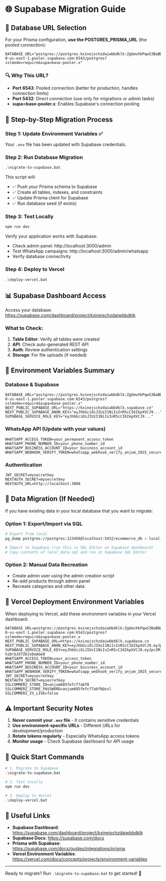 # 🌐 Supabase Migration Guide

## 🎯 **Database URL Selection**

For your Prisma configuration, **use the POSTGRES_PRISMA_URL** (the pooled connection):

```env
DATABASE_URL="postgres://postgres.kxinejschzdaiwbbdklk:ZgGmvXkPqwS3BaBD@aws-0-us-east-1.pooler.supabase.com:6543/postgres?sslmode=require&supa=base-pooler.x"
```

### 🔍 **Why This URL?**

- **Port 6543**: Pooled connection (better for production, handles connection limits)
- **Port 5432**: Direct connection (use only for migrations or admin tasks)
- **supa=base-pooler.x**: Enables Supabase's connection pooling

## 🚀 **Step-by-Step Migration Process**

### **Step 1: Update Environment Variables** ✅
Your `.env` file has been updated with Supabase credentials.

### **Step 2: Run Database Migration**
```bash
.\migrate-to-supabase.bat
```

This script will:
- ✅ Push your Prisma schema to Supabase
- ✅ Create all tables, indexes, and constraints
- ✅ Update Prisma client for Supabase
- ✅ Run database seed (if exists)

### **Step 3: Test Locally**
```bash
npm run dev
```

Verify your application works with Supabase:
- Check admin panel: http://localhost:3000/admin
- Test WhatsApp campaigns: http://localhost:3000/admin/whatsapp
- Verify database connectivity

### **Step 4: Deploy to Vercel**
```bash
.\deploy-vercel.bat
```

## 📊 **Supabase Dashboard Access**

Access your database: https://supabase.com/dashboard/project/kxinejschzdaiwbbdklk

### **What to Check:**
1. **Table Editor**: Verify all tables were created
2. **API**: Check auto-generated REST API
3. **Auth**: Review authentication settings
4. **Storage**: For file uploads (if needed)

## 🔧 **Environment Variables Summary**

### **Database & Supabase**
```env
DATABASE_URL="postgres://postgres.kxinejschzdaiwbbdklk:ZgGmvXkPqwS3BaBD@aws-0-us-east-1.pooler.supabase.com:6543/postgres?sslmode=require&supa=base-pooler.x"
NEXT_PUBLIC_SUPABASE_URL="https://kxinejschzdaiwbbdklk.supabase.co"
NEXT_PUBLIC_SUPABASE_ANON_KEY="eyJhbGciOiJIUzI1NiIsInR5cCI6IkpXVCJ9..."
SUPABASE_SERVICE_ROLE_KEY="eyJhbGciOiJIUzI1NiIsInR5cCI6IkpXVCJ9..."
```

### **WhatsApp API** (Update with your values)
```env
WHATSAPP_ACCESS_TOKEN=your_permanent_access_token
WHATSAPP_PHONE_NUMBER_ID=your_phone_number_id
WHATSAPP_BUSINESS_ACCOUNT_ID=your_business_account_id
WHATSAPP_WEBHOOK_VERIFY_TOKEN=whatsapp_webhook_verify_anjum_2025_secure_token_xyz789
```

### **Authentication**
```env
JWT_SECRET=mysecretkey
NEXTAUTH_SECRET=mysecretkey
NEXTAUTH_URL=http://localhost:3000
```

## 🔄 **Data Migration (If Needed)**

If you have existing data in your local database that you want to migrate:

### **Option 1: Export/Import via SQL**
```bash
# Export from local
pg_dump postgres://postgres:123456@localhost:5432/ecommerce_db > local_data.sql

# Import to Supabase (run this in SQL Editor on Supabase dashboard)
# Copy contents of local_data.sql and run in Supabase SQL Editor
```

### **Option 2: Manual Data Recreation**
- Create admin user using the admin creation script
- Re-add products through admin panel
- Recreate categories and other data

## 🚀 **Vercel Deployment Environment Variables**

When deploying to Vercel, add these environment variables in your Vercel dashboard:

```
DATABASE_URL=postgres://postgres.kxinejschzdaiwbbdklk:ZgGmvXkPqwS3BaBD@aws-0-us-east-1.pooler.supabase.com:6543/postgres?sslmode=require&supa=base-pooler.x
NEXT_PUBLIC_SUPABASE_URL=https://kxinejschzdaiwbbdklk.supabase.co
NEXT_PUBLIC_SUPABASE_ANON_KEY=eyJhbGciOiJIUzI1NiIsInR5cCI6IkpXVCJ9.eyJpc3MiOiJzdXBhYmFzZSIsInJlZiI6Imt4aW5lanNjaHpkYWl3YmJka2xrIiwicm9sZSI6ImFub24iLCJpYXQiOjE3NTEyMjgzNjIsImV4cCI6MjA2NjgwNDM2Mn0.VB_7DSH8RgAduK9oh_wXOLtSl3zlwj5OqS_MbjbICoY
SUPABASE_SERVICE_ROLE_KEY=eyJhbGciOiJIUzI1NiIsInR5cCI6IkpXVCJ9.eyJpc3MiOiJzdXBhYmFzZSIsInJlZiI6Imt4aW5lanNjaHpkYWl3YmJka2xrIiwicm9sZSI6InNlcnZpY2Vfcm9sZSIsImlhdCI6MTc1MTIyODM2MiwiZXhwIjoyMDY2ODA0MzYyfQ.4lKJELJ6A4_IyWqTvXKxe7IT-hzDrbJX7Z6JsDaAGe0
WHATSAPP_ACCESS_TOKEN=your_access_token
WHATSAPP_PHONE_NUMBER_ID=your_phone_number_id
WHATSAPP_BUSINESS_ACCOUNT_ID=your_business_account_id
WHATSAPP_WEBHOOK_VERIFY_TOKEN=whatsapp_webhook_verify_anjum_2025_secure_token_xyz789
JWT_SECRET=mysecretkey
NEXTAUTH_SECRET=mysecretkey
SSLCOMMERZ_STORE_ID=anjum685fefcf7abf8
SSLCOMMERZ_STORE_PASSWORD=anjum685fefcf7abf8@ssl
SSLCOMMERZ_IS_LIVE=false
```

## ⚠️ **Important Security Notes**

1. **Never commit your `.env` file** - It contains sensitive credentials
2. **Use environment-specific URLs** - Different URLs for development/production
3. **Rotate tokens regularly** - Especially WhatsApp access tokens
4. **Monitor usage** - Check Supabase dashboard for API usage

## 🎯 **Quick Start Commands**

```bash
# 1. Migrate to Supabase
.\migrate-to-supabase.bat

# 2. Test locally
npm run dev

# 3. Deploy to Vercel
.\deploy-vercel.bat
```

## 🔗 **Useful Links**

- **Supabase Dashboard**: https://supabase.com/dashboard/project/kxinejschzdaiwbbdklk
- **Supabase Docs**: https://supabase.com/docs
- **Prisma with Supabase**: https://supabase.com/docs/guides/integrations/prisma
- **Vercel Environment Variables**: https://vercel.com/docs/concepts/projects/environment-variables

---

Ready to migrate? Run `.\migrate-to-supabase.bat` to get started! 🚀
